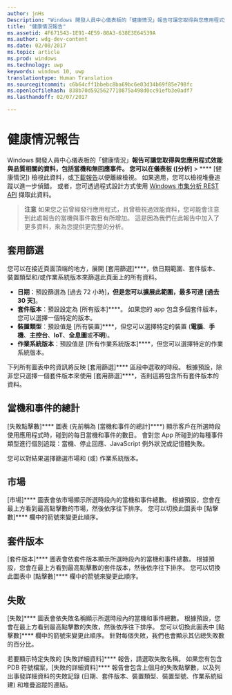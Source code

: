 ```yaml
---
author: jnHs
Description: "Windows 開發人員中心儀表板的「健康情況」報告可讓您取得與您應用程式效能與品質相關的資料，包括當機和無回應事件。"
title: "健康情況報告"
ms.assetid: 4F671543-1E91-4E59-88A3-638E3E64539A
ms.author: wdg-dev-content
ms.date: 02/08/2017
ms.topic: article
ms.prod: windows
ms.technology: uwp
keywords: windows 10, uwp
translationtype: Human Translation
ms.sourcegitcommit: c6b64cff1bbebc8ba69bc6e03d34b69f85e798fc
ms.openlocfilehash: 838b70d5925627710875a498d0cc91efb3e0adf7
ms.lasthandoff: 02/07/2017

---
```


# <a name="health-report"></a>健康情況報告


Windows 開發人員中心儀表板的「健康情況」****報告可讓您取得與您應用程式效能與品質相關的資料，包括當機和無回應事件。 您可以在儀表板 (\[分析\]**** > **** \[健康情況\]) 檢視此資料，或[下載報告](download-analytic-reports.md)以便離線檢視。 如果適用，您可以檢視堆疊追蹤以進一步偵錯。 或者，您可透過程式設計方式使用 [Windows 市集分析 REST API](../monetize/access-analytics-data-using-windows-store-services.md) 擷取此資料。


> **注意**  如果您之前曾經發行應用程式，且曾檢視過效能資料，您可能會注意到此處報告的當機與事件數目有所增加。 這是因為我們在此報告中加入了更多資料，來為您提供更完整的分析。

## <a name="apply-filters"></a>套用篩選


您可以在接近頁面頂端的地方，展開 \[套用篩選\]****，依日期範圍、套件版本、裝置類型和/或作業系統版本來篩選此頁面上的所有資料。

-   **日期**：預設篩選為 \[過去 72 小時\]****，但是您可以擴展此範圍，最多可達 \[過去 30 天\]****。
-   **套件版本**：預設設定為 \[所有版本\]****。 如果您的 app 包含多個套件版本，您可以選擇一個特定的版本。
-   **裝置類型**︰預設值是 \[所有裝置\]****，但您可以選擇特定的裝置 (**電腦**、**手機**、**主控台**、**IoT**、**全息圖**或**不明**)。
-   **作業系統版本**︰預設值是 \[所有作業系統版本\]****，但您可以選擇特定的作業系統版本。

下列所有圖表中的資訊將反映 \[套用篩選\]**** 區段中選取的時段。 根據預設，除非您只選擇一個套件版本來使用 \[套用篩選\]****，否則這將包含所有套件版本的資料。

## <a name="total-crashes-and-events"></a>當機和事件的總計


\[失敗點擊數\]**** 圖表 (先前稱為 \[當機和事件的總計\]****) 顯示客戶在所選時段使用應用程式時，碰到的每日當機和事件的數目。 會對您 App 所碰到的每種事件類型進行個別追蹤：當機、停止回應、JavaScript 例外狀況或記憶體失敗。

您可以對結果選擇篩選市場和 (或) 作業系統版本。

## <a name="markets"></a>市場


\[市場\]**** 圖表會依市場顯示所選時段內的當機和事件總數。 根據預設，您會在最上方看到最高點擊數的市場，然後依序往下排序。 您可以切換此圖表中 \[點擊數\]**** 欄中的箭號來變更此順序。

## <a name="package-version"></a>套件版本


\[套件版本\]**** 圖表會依套件版本顯示所選時段內的當機和事件總數。 根據預設，您會在最上方看到最高點擊數的套件版本，然後依序往下排序。 您可以切換此圖表中 \[點擊數\]**** 欄中的箭號來變更此順序。

## <a name="failures"></a>失敗


\[失敗\]**** 圖表會依失敗名稱顯示所選時段內的當機和事件總數。 根據預設，您會在最上方看到最高點擊數的失敗，然後依序往下排序。 您可以切換此圖表中 \[點擊數\]**** 欄中的箭號來變更此順序。 針對每個失敗，我們也會顯示其佔總失敗數的百分比。

若要顯示特定失敗的 \[失敗詳細資料\]**** 報告，請選取失敗名稱。 如果您有包含 PDB 符號檔案，\[失敗的詳細資料\]**** 報告會包含上個月的失敗點擊數，以及列出事發詳細資料的失敗記錄 (日期、套件版本、裝置類型、裝置型號、作業系統組建) 和堆疊追蹤的連結。

 

 

